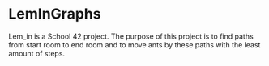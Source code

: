 # LemInGraphs
Lem_in is a School 42 project.  The purpose of this project is to find paths from start room to end room and to move ants by these paths with the least amount of steps.
